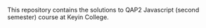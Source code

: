 This repository contains the solutions to QAP2 Javascript (second semester) course at Keyin College.